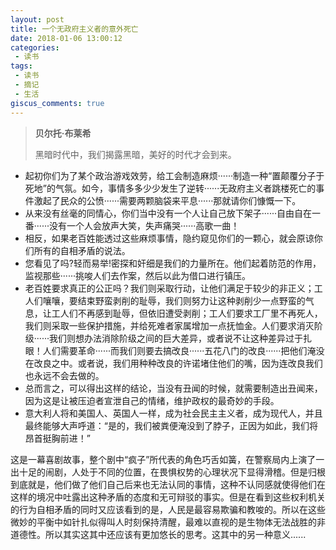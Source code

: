 ```yaml
---
layout: post
title: 一个无政府主义者的意外死亡
date: 2018-01-06 13:00:12
categories:
 - 读书
tags:
 - 读书
 - 摘记
 - 生活
giscus_comments: true
---
```


> **贝尔托·布莱希**
>
> 黑暗时代中，我们揭露黑暗，美好的时代才会到来。
<!-- more -->

- 起初你们为了某个政治游戏效劳，给工会制造麻烦······制造一种“置颠覆分子于死地”的气氛。如今，事情多多少少发生了逆转······无政府主义者跳楼死亡的事件激起了民众的公愤······需要两颗脑袋来平息······那就请你们慷慨一下。
- 从来没有丝毫的同情心，你们当中没有一个人让自己放下架子······自由自在一番······没有一个人会放声大笑，失声痛哭······高歌一曲！
- 相反，如果老百姓能透过这些麻烦事情，隐约窥见你们的一颗心，就会原谅你们所有的自相矛盾的说法。
- 您看见了吗?轻而易举!密探和奸细是我们的力量所在。他们起着防范的作用，监视那些······挑唆人们去作案，然后以此为借口进行镇压。
- 老百姓要求真正的公正吗？我们则采取行动，让他们满足于较少的非正义；工人们嚷嚷，要结束野蛮剥削的耻辱，我们则努力让这种剥削少一点野蛮的气息，让工人们不再感到耻辱，但依旧遭受剥削；工人们要求工厂里不再死人，我们则采取一些保护措施，并给死难者家属增加一点抚恤金。人们要求消灭阶级······我们则想办法消除阶级之间的巨大差异，或者说不让这种差异过于扎眼！人们需要革命······而我们则要去搞改良······五花八门的改良······把他们淹没在改良之中。或者说，我们用种种改良的许诺堵住他们的嘴，因为连改良我们也永远不会去做的。
- 总而言之，可以得出这样的结论，当没有丑闻的时候，就需要制造出丑闻来，因为这是让被压迫者宣泄自己的情绪，维护政权的最奇妙的手段。
- 意大利人将和美国人、英国人一样，成为社会民主主义者，成为现代人，并且最终能够大声呼道：“是的，我们被粪便淹没到了脖子，正因为如此，我们将昂首挺胸前进！”

这是一幕喜剧故事，整个剧中“疯子”所代表的角色巧舌如簧，在警察局内上演了一出十足的闹剧，人处于不同的位置，在畏惧权势的心理状况下显得滑稽。但是归根到底就是，他们做了他们自己后来也无法认同的事情，这种不认同感就使得他们在这样的境况中吐露出这种矛盾的态度和无可辩驳的事实。但是在看到这些权利机关的行为自相矛盾的同时又应该看到的是，人民是最容易欺骗和教唆的。所以在这些微妙的平衡中如针扎似得叫人时刻保持清醒，最难以直视的是生物体无法战胜的非道德性。所以其实这其中还应该有更加悠长的思考。这其中的另一种意义......